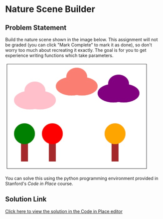 

#  Nature Scene Builder

## Problem Statement

Build the nature scene shown in the image below. This assignment will not be graded (you can click "Mark Complete" to mark it as done), so don't worry too much about recreating it exactly. The goal is for you to get experience writing functions which take parameters.



![Sample Result](result.jpeg)

You can solve this using the python programming environment provided in Stanford's *Code in Place* course.

## Solution Link

[Click here to view the solution in the Code in Place editor](https://codeinplace.stanford.edu/cip5/share/NOe5aGbpZF9HxuDB6Q61)




